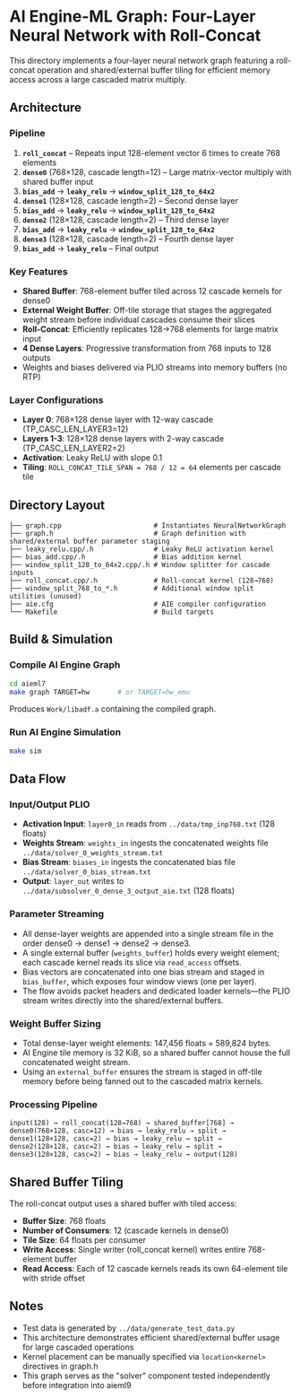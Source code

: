 # AI Engine-ML Graph: Four-Layer Neural Network with Roll-Concat

This directory implements a four-layer neural network graph featuring a roll-concat operation and shared/external buffer tiling for efficient memory access across a large cascaded matrix multiply.

## Architecture

### Pipeline
1. **`roll_concat`** – Repeats input 128-element vector 6 times to create 768 elements
2. **`dense0`** (768×128, cascade length=12) – Large matrix-vector multiply with shared buffer input
3. **`bias_add`** → **`leaky_relu`** → **`window_split_128_to_64x2`**
4. **`dense1`** (128×128, cascade length=2) – Second dense layer
5. **`bias_add`** → **`leaky_relu`** → **`window_split_128_to_64x2`**
6. **`dense2`** (128×128, cascade length=2) – Third dense layer
7. **`bias_add`** → **`leaky_relu`** → **`window_split_128_to_64x2`**
8. **`dense3`** (128×128, cascade length=2) – Fourth dense layer
9. **`bias_add`** → **`leaky_relu`** – Final output

### Key Features
- **Shared Buffer**: 768-element buffer tiled across 12 cascade kernels for dense0
- **External Weight Buffer**: Off-tile storage that stages the aggregated weight stream before individual cascades consume their slices
- **Roll-Concat**: Efficiently replicates 128→768 elements for large matrix input
- **4 Dense Layers**: Progressive transformation from 768 inputs to 128 outputs
- Weights and biases delivered via PLIO streams into memory buffers (no RTP)

### Layer Configurations
- **Layer 0**: 768×128 dense layer with 12-way cascade (TP_CASC_LEN_LAYER3=12)
- **Layers 1-3**: 128×128 dense layers with 2-way cascade (TP_CASC_LEN_LAYER2=2)
- **Activation**: Leaky ReLU with slope 0.1
- **Tiling**: `ROLL_CONCAT_TILE_SPAN = 768 / 12 = 64` elements per cascade tile

## Directory Layout

```
├── graph.cpp                       # Instantiates NeuralNetworkGraph
├── graph.h                         # Graph definition with shared/external buffer parameter staging
├── leaky_relu.cpp/.h               # Leaky ReLU activation kernel
├── bias_add.cpp/.h                 # Bias addition kernel
├── window_split_128_to_64x2.cpp/.h # Window splitter for cascade inputs
├── roll_concat.cpp/.h              # Roll-concat kernel (128→768)
├── window_split_768_to_*.h         # Additional window split utilities (unused)
├── aie.cfg                         # AIE compiler configuration
└── Makefile                        # Build targets
```

## Build & Simulation

### Compile AI Engine Graph
```bash
cd aieml7
make graph TARGET=hw       # or TARGET=hw_emu
```
Produces `Work/libadf.a` containing the compiled graph.

### Run AI Engine Simulation
```bash
make sim
```

## Data Flow

### Input/Output PLIO
- **Activation Input**: `layer0_in` reads from `../data/tmp_inp768.txt` (128 floats)
- **Weights Stream**: `weights_in` ingests the concatenated weights file `../data/solver_0_weights_stream.txt`
- **Bias Stream**: `biases_in` ingests the concatenated bias file `../data/solver_0_bias_stream.txt`
- **Output**: `layer_out` writes to `../data/subsolver_0_dense_3_output_aie.txt` (128 floats)

### Parameter Streaming
- All dense-layer weights are appended into a single stream file in the order dense0 → dense1 → dense2 → dense3.
- A single external buffer (`weights_buffer`) holds every weight element; each cascade kernel reads its slice
  via `read_access` offsets.
- Bias vectors are concatenated into one bias stream and staged in `bias_buffer`, which exposes four window
  views (one per layer).
- The flow avoids packet headers and dedicated loader kernels—the PLIO stream writes directly into the shared/external buffers.

### Weight Buffer Sizing
- Total dense-layer weight elements: 147,456 floats = 589,824 bytes.
- AI Engine tile memory is 32 KiB, so a shared buffer cannot house the full concatenated weight stream.
- Using an `external_buffer` ensures the stream is staged in off-tile memory before being fanned out to the cascaded matrix kernels.

### Processing Pipeline
```
input(128) → roll_concat(128→768) → shared_buffer[768] →
dense0(768×128, casc=12) → bias → leaky_relu → split →
dense1(128×128, casc=2) → bias → leaky_relu → split →
dense2(128×128, casc=2) → bias → leaky_relu → split →
dense3(128×128, casc=2) → bias → leaky_relu → output(128)
```

## Shared Buffer Tiling

The roll-concat output uses a shared buffer with tiled access:
- **Buffer Size**: 768 floats
- **Number of Consumers**: 12 (cascade kernels in dense0)
- **Tile Size**: 64 floats per consumer
- **Write Access**: Single writer (roll_concat kernel) writes entire 768-element buffer
- **Read Access**: Each of 12 cascade kernels reads its own 64-element tile with stride offset

## Notes
- Test data is generated by `../data/generate_test_data.py`
- This architecture demonstrates efficient shared/external buffer usage for large cascaded operations
- Kernel placement can be manually specified via `location<kernel>` directives in graph.h
- This graph serves as the "solver" component tested independently before integration into aieml9
